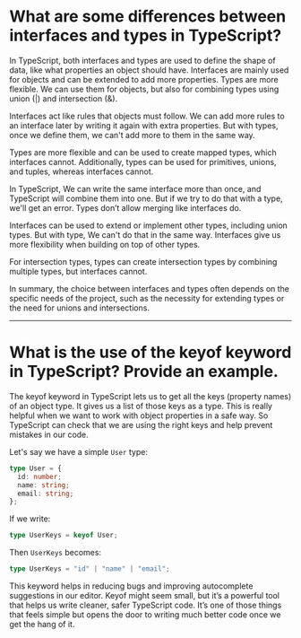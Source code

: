 # What are some differences between interfaces and types in TypeScript?

In TypeScript, both interfaces and types are used to define the shape of data, like what properties an object should have. Interfaces are mainly used for objects and can be extended to add more properties. Types are more flexible. We can use them for objects, but also for combining types using union (|) and intersection (&).

Interfaces act like rules that objects must follow. We can add more rules to an interface later by writing it again with extra properties. But with types, once we define them, we can't add more to them in the same way.

Types are more flexible and can be used to create mapped types, which interfaces cannot. Additionally, types can be used for primitives, unions, and tuples, whereas interfaces cannot.

In TypeScript, We can write the same interface more than once, and TypeScript will combine them into one. But if we try to do that with a type, we'll get an error. Types don’t allow merging like interfaces do.

Interfaces can be used to extend or implement other types, including union types. But with type, We can't do that in the same way. Interfaces give us more flexibility when building on top of other types.

For intersection types, types can create intersection types by combining multiple types, but interfaces cannot.

In summary, the choice between interfaces and types often depends on the specific needs of the project, such as the necessity for extending types or the need for unions and intersections.

---

# What is the use of the keyof keyword in TypeScript? Provide an example.

The keyof keyword in TypeScript lets us to get all the keys (property names) of an object type. It gives us a list of those keys as a type. This is really helpful when we want to work with object properties in a safe way. So TypeScript can check that we are using the right keys and help prevent mistakes in our code.

Let's say we have a simple `User` type:

```ts
type User = {
  id: number;
  name: string;
  email: string;
};
```

If we write:

```ts
type UserKeys = keyof User;
```

Then `UserKeys` becomes:

```ts
type UserKeys = "id" | "name" | "email";
```

This keyword helps in reducing bugs and improving autocomplete suggestions in our editor. Keyof might seem small, but it’s a powerful tool that helps us write cleaner, safer TypeScript code. It’s one of those things that feels simple but opens the door to writing much better code once we get the hang of it.
